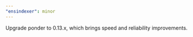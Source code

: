 ```yaml
---
"ensindexer": minor
---
```


Upgrade ponder to 0.13.x, which brings speed and reliability improvements.
